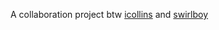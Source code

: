 A collaboration project btw [icollins](https://github.com/icollinss/) and [swirlboy](https://github.com/Swirlboy/)

